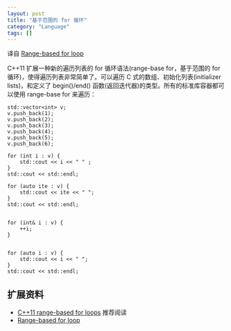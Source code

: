 ```yaml
---
layout: post
title: "基于范围的 for 循环"
category: "Language"
tags: []
---
```


译自 [Range-based for loop](https://en.wikipedia.org/wiki/C%2B%2B11#Range-based_for_loop)


C++11 扩展一种新的遍历列表的 for 循环语法(range-base for，基于范围的 for 循环)，使得遍历列表非常简单了。可以遍历 C 式的数组、初始化列表(initializer lists)，和定义了 begin()/end() 函数(返回迭代器)的类型。所有的标准库容器都可以使用 range-base for 来遍历：

    std::vector<int> v;
    v.push_back(1);
    v.push_back(2);
    v.push_back(3);
    v.push_back(4);
    v.push_back(5);
    v.push_back(6);

    for (int i : v) {
        std::cout << i << " " ;
    }
    std::cout << std::endl;

    for (auto ite : v) {
        std::cout << ite << " ";
    }
    std::cout << std::endl;

    
    for (int& i : v) {
        ++i;
    }


    for (auto i : v) {
        std::cout << i << " ";
    }
    std::cout << std::endl;


## 扩展资料 ##
+ [C++11 range-based for loops](http://www.cprogramming.com/c++11/c++11-ranged-for-loop.html) 推荐阅读
+ [Range-based for loop](https://en.wikipedia.org/wiki/C%2B%2B11#Range-based_for_loop)

